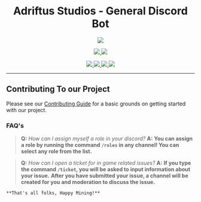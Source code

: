 <p>
    <h1 align=center> Adriftus Studios - General Discord Bot </h1>
</p>
<p align=center>
    <img src=https://img.shields.io/badge/Minecraft%20Version-1.18-success>
</p>
<p align=center>
    <!--- Discord Activity ---->
    <a href=https://discord.gg/adriftus>
        <img src=https://img.shields.io/discord/481711026962694146?logo=discord>
    </a>
	<!--- Commit Activity ---->
    <a href=https://github.com/Adriftus-Studios/general-bot/pulse>
        <img src=https://img.shields.io/github/commit-activity/m/Adriftus-Studios/general-bot?logo=read-the-docs>
    </a>
</p>
<p align=center>
    <!--- Bug Tracker ---->
    <a href=https://github.com/Adriftus-Studios/general-bot/labels/bug>
        <img src=https://img.shields.io/github/issues-raw/Adriftus-Studios/general-bot/bug?logo=symantec&label=Bugs>
    </a>
    <!--- Help Wanted Tracker ---->
    <a href=https://github.com/Adriftus-Studios/general-bot/labels/help%20wanted>
        <img src=https://img.shields.io/github/issues-raw/Adriftus-Studios/general-bot/Help%20Wanted?logo=symantec&label=Help%20Wanted>
    </a>
    <!--- To-Do Tracker ---->
    <a href=https://github.com/Adriftus-Studios/adriftus-resources/labels/To-Do>
        <img src=https://img.shields.io/github/issues-raw/Adriftus-Studios/general-bot/To-Do?logo=symantec&label=To-Do>
    </a>
    <!--- Feature Request Tracker ---->
    <a href=https://github.com/Adriftus-Studios/general-bot/labels/Feature%20Request>
        <img src=https://img.shields.io/github/issues-raw/Adriftus-Studios/general-bot/Feature%20Request?logo=symantec&label=Feature%20Request>
    </a>
</p>

---

## Contributing To our Project

Please see our [Contributing Guide](CONTRIBUTING.md) for a basic grounds on getting started with our project.

### FAQ's

> **Q:** *How can I assign myself a role in your discord?*
> **A:** __You can assign a role by running the command `/roles` in any channel! You can select any role from the list.__

> **Q:** *How can I open a ticket for in game related issues?*
> **A:** __If you type the command `/ticket`, you will be asked to input information about your issue.__
>        __After you have submitted your issue, a channel will be created for you and moderation to discuss the issue.__

    **That's all folks, Happy Mining!**
